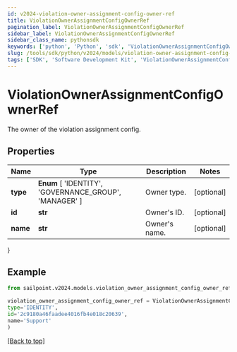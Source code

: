 ```yaml
---
id: v2024-violation-owner-assignment-config-owner-ref
title: ViolationOwnerAssignmentConfigOwnerRef
pagination_label: ViolationOwnerAssignmentConfigOwnerRef
sidebar_label: ViolationOwnerAssignmentConfigOwnerRef
sidebar_class_name: pythonsdk
keywords: ['python', 'Python', 'sdk', 'ViolationOwnerAssignmentConfigOwnerRef', 'V2024ViolationOwnerAssignmentConfigOwnerRef'] 
slug: /tools/sdk/python/v2024/models/violation-owner-assignment-config-owner-ref
tags: ['SDK', 'Software Development Kit', 'ViolationOwnerAssignmentConfigOwnerRef', 'V2024ViolationOwnerAssignmentConfigOwnerRef']
---
```


# ViolationOwnerAssignmentConfigOwnerRef

The owner of the violation assignment config.

## Properties

Name | Type | Description | Notes
------------ | ------------- | ------------- | -------------
**type** |  **Enum** [  'IDENTITY',    'GOVERNANCE_GROUP',    'MANAGER' ] | Owner type. | [optional] 
**id** | **str** | Owner's ID. | [optional] 
**name** | **str** | Owner's name. | [optional] 
}

## Example

```python
from sailpoint.v2024.models.violation_owner_assignment_config_owner_ref import ViolationOwnerAssignmentConfigOwnerRef

violation_owner_assignment_config_owner_ref = ViolationOwnerAssignmentConfigOwnerRef(
type='IDENTITY',
id='2c9180a46faadee4016fb4e018c20639',
name='Support'
)

```
[[Back to top]](#) 

